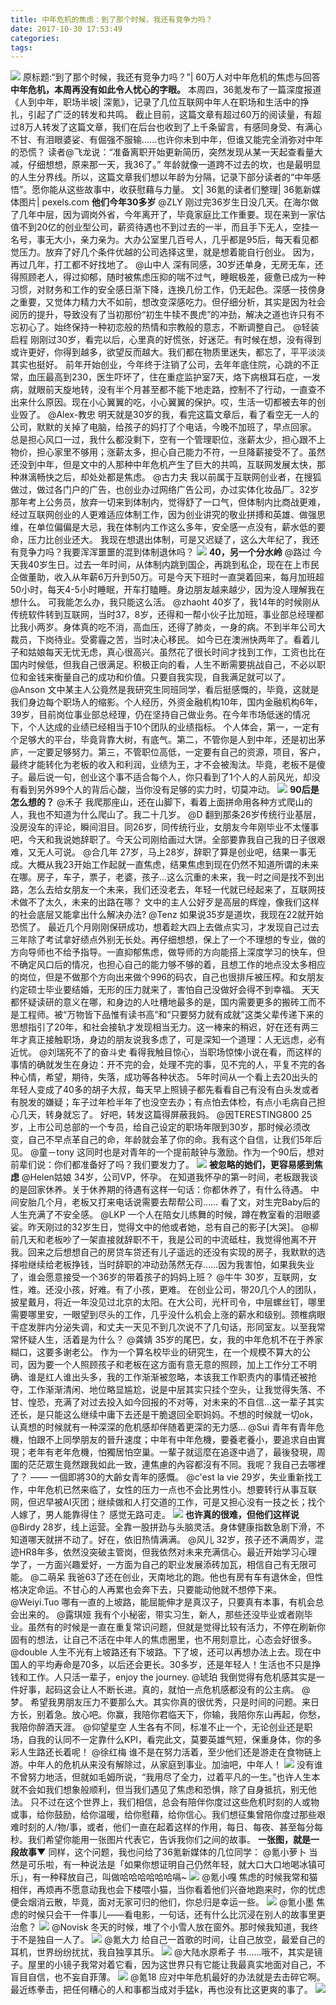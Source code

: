 ```yaml
---
title: 中年危机的焦虑：到了那个时候，我还有竞争力吗？
date: 2017-10-30 17:53:49
categories:
tags:
---
```

![](http://upload-images.jianshu.io/upload_images/977602-5310c46f6a401839.jpeg?imageMogr2/auto-orient/strip%7CimageView2/2/w/1240)
原标题:“到了那个时候，我还有竞争力吗？”| 60万人对中年危机的焦虑与回答
**中年危机，本周再没有如此令人忧心的字眼。**<!-- more -->
本周四，36氪发布了一篇深度报道《人到中年，职场半坡| 深氪》，记录了几位互联网中年人在职场和生活中的挣扎，引起了广泛的转发和共鸣。
截止目前，这篇文章有超过60万的阅读量，有超过8万人转发了这篇文章，我们在后台也收到了上千条留言，有感同身受、有满心不甘、有泪眼婆娑、有倔强不服输......也许你未到中年，但谁又能完全消弥对中年的恐慌？
读者@飞龙说：“准备离职开始更新简历，突然发现从某一天起查看量大减，仔细想想，原来那一天，我36了。”
年龄就像一道跨不过去的坎，也是最明显的人生分界线。所以，这篇文章我们想以年龄为分隔，记录下部分读者的“中年感悟”。愿你能从这些故事中，收获慰藉与力量。
文| 36氪的读者们整理| 36氪新媒体图片| pexels.com
**他们今年30多岁**
@ZLY
刚过完36岁生日没几天。在海尔做了几年中层，因为调岗外省，今年离开了，毕竟家庭比工作重要。现在来到一家估值不到20亿的创业型公司，薪资待遇也不到过去的一半，而且手下无人，空挂一名号，事无大小，亲力亲为。大办公室里几百号人，几乎都是95后，每天看见都觉压力。放弃了好几个条件优越的公司选择这里，就是想着能自行创业。
因为，再过几年，打工都不好找地了。
@山中人
深有同感，30岁还单身，无房无车，还得照顾老人，得过抑郁，随时被焦虑压抑的喘不过气，睡眠极差，疲惫已成为一种习惯，对财务和工作的安全感日渐下降，连换几份工作，仍无起色。深感一技傍身之重要，又觉体力精力大不如前，想改变深感吃力。但仔细分析，其实是因为社会阅历的提升，导致没有了当初那份“初生牛犊不畏虎”的冲劲，解决之道也许只有不忘初心了。始终保持一种初恋般的热情和宗教般的意志，不断调整自己。
@轻装启程
刚刚过30岁，看完以后，心里真的好慌张，好迷茫。有时候在想，没有得到或许更好，你得到越多，欲望反而越大。我们都在物质里迷失，都忘了，平平淡淡其实也挺好。
前年开始创业，今年终于注销了公司，去年年底住院，心跳的不正常，血压最高到230，医生吓坏了，住在重症监护室7天，烙下病根耳石症，一发病，就眼前天旋地转，没有半个月甚至都不能下地走路，控制不了行动，一直查不出来什么原因。现在小心翼翼的吃，小心翼翼的保护。哎，生活一切都被去年的创业毁了。
@Alex-教忠
明天就是30岁的我，看完这篇文章后，看了看空无一人的公司，默默的关掉了电脑，给孩子的妈打了个电话，今晚不加班了，早点回家。 总是担心风口一过，我什么都没剩下，空有一个管理职位，涨薪太少，担心跟不上物价，担心家里不够用；涨薪太多，担心自己能力不符，一旦降薪接受不了。虽然还没到中年，但是文中的人那种中年危机产生了巨大的共鸣，互联网发展太快，那种淋漓畅快之后，却处处都是焦虑。
@古力夫
我以前属于互联网创业者，在搜狐做过，做过各门户的广告，也创业办过网络广告公司，办过实体化妆品厂。32岁那年考上公务员，放弃一切来到体制内，觉得舒了一口气，但体制内比商战更难，经过互联网创业的人更难适应体制工作，因为创业讲究的敬业拼搏和英雄、做强思维，在单位偏偏是大忌，我在体制内工作这么多年，安全感一点没有，薪水低的要命，压力比创业还大。
我现在想退出体制，可是又迟疑了，这么大年纪了，我还有竞争力吗？我要浑浑噩噩的混到体制退休吗？
![](http://upload-images.jianshu.io/upload_images/977602-10b138d701260da0.jpeg?imageMogr2/auto-orient/strip%7CimageView2/2/w/1240)
**40，另一个分水岭**
@路过
今天我40岁生日。过去一年时间，从体制内跳到国企，再跳到私企，现在在上市民企做董助，收入从年薪6万升到50万。可是今天下班时一直哭着回来，每月加班超50小时，每天4-5小时睡眠，开车打瞌睡。身边朋友越来越少，因为没人理解我在想什么。
可我能怎么办，我只能这么活。
@zhaoht
40岁了，我14年的时候刚从传统软件转到互联网，当时37，8岁，还得和一帮小伙子比加班，事业部总经理都比我小两岁。身体真的吃不消，高血压，还得了肺炎，一身的病。不到半年公司大裁员，下岗待业。受雾霾之苦，当时决心移民。 
如今已在澳洲快两年了。看着儿子和姑娘每天无忧无虑，真心很高兴。虽然花了很长时间才找到工作，工资也比在国内时候低，但我自己很满足。积极正向的看，人生不断需要挑战自己，不必以职位和金钱来衡量自己的成功和价值。只要自我实现，自我满足就可以了。
@Anson
文中某主人公竟然是我研究生同班同学，看后挺感慨的，毕竟，这就是我们身边每个职场人的缩影。个人经历，外资金融机构10年，国内金融机构6年，39岁，目前岗位事业部总经理，仍在坚持自己做业务。在今年市场低迷的情况下，个人达成的业绩已经相当于10个团队的业绩指标。
个人体会，第一，一定有个足够大的平台，毕竟背靠大树，有底气。第二，不管你是人到中年，还是初出茅庐，一定要足够努力。第三，不管职位高低，一定要有自己的资源，项目，客户，最终才能转化为老板的收入和利润，业绩为王，才不会被淘汰。毕竟，老板不是傻子。最后说一句，创业这个事不适合每个人，你只看到了1个人的人前风光，却没有看到另外99个人的背后心酸，当你没有足够的实力时，切莫冲动。
![](http://upload-images.jianshu.io/upload_images/977602-8282377f4fa3b4a0.jpeg?imageMogr2/auto-orient/strip%7CimageView2/2/w/1240)
**90后是怎么想的？**
@禾子
我爬那座山，还在山脚下，看着上面拼命用各种方式爬山的人，我也不知道为什么爬山了。我二十几岁。
@D
翻到那条26岁传统行业基层，没房没车的评论，瞬间泪目。同26岁，同传统行业，女朋友今年刚毕业不太懂事吧，今天和我说她辞职了。今天公司刚给画过大饼。全部要靠我自己我的日子很艰难，又无人可说。
@合几年
27岁，马上28岁，辞职了算是创业吧，结果一事无成。大概从我23开始工作起就一直焦虑，结果焦虑到现在仍然不知道所谓的未来在哪。房子，车子，票子，老婆，孩子...这么沉重的未来，我一时之间是找不到出路，怎么去给女朋友一个未来，我们还没老去，年轻一代就已经起来了，互联网技术做不了太久，未来的出路在哪？
文中的主人公好歹是高层的辉煌，像我们这样的社会底层又能拿出什么解决办法?
@Tenz
如果说35岁是道坎，我现在22就开始恐慌了。
最近几个月刚刚保研成功，想着趁大四上去做点实习，才发现自己过去三年除了考试拿好绩点外别无长处。再仔细想想，保上了一个不理想的专业，做的方向导师也不给予指导。一直抑郁焦虑，做导师的方向能搭上深度学习的快车，但不确定风口后的情况，也担心自己的能力够不够的着，且想工作的地点没太多相应的岗位，但是不做那个方向出来做个996的码农，自己也很排斥被压榨。和女朋友约定硕士毕业要结婚，无形的压力就来了，害怕自己没做好会得不到幸福。
天天都怀疑读研的意义在哪，和身边的人吐槽地最多的是，国内需要更多的搬砖工而不是工程师。被“万物皆下品惟有读书高”和“只要努力就有成就”这类父辈传递下来的思想指引了20年，和社会接轨才发现相当无力。这一棒来的稍迟，好在还有两三年才真正接触职场，身边的朋友说我多虑了，可是深知一个道理：人无远虑，必有近忧。
@刘瑞死不了的奋斗史
看得我触目惊心，当职场惊悚小说在看，而这样的事情的确就发生在身边：开不完的会，处理不完的事，见不完的人，平复不完的各种心情，希望，期待，失落，成功等各种状态。
5年时间从一个看上去20出头的年轻人变成了40多的胡子大叔，每天早上照镜子都先看看自己有没有白头发或者有脱发的嫌疑；车子过年检半年了也没空去办；有点怕去体检，有点小毛病自己担心几天，转身就忘了。
好吧，转发这篇得屏蔽我妈。 
@因TERESTING800
25岁，上市公司总部的一个专员，给自己设定的职场年限到30岁，那时候必须改变，自己不早点革自己的命，年龄就会革了你的命。我有这个自信，让我们5年后见。
@童－tony
这同时也是对青年的一个提前敲钟与激励。作为一个90后，想对前辈们说：你们都准备好了吗？我们要发力了。
![](http://upload-images.jianshu.io/upload_images/977602-5631e19380246966.jpeg?imageMogr2/auto-orient/strip%7CimageView2/2/w/1240)
**被忽略的她们，更容易感到焦虑**
@Helen姑娘
34岁，公司VP，怀孕。 在知道我怀孕的第一时间，老板跟我谈的是回家休养。关于休养期的待遇有这样一句话：你都休养了，有什么待遇。 中间安胎几个月，老板又打来电话说需要去帮帮公司…… 看了文，对生完Baby后的人生充满了不安全感。
@LKP
一个人在陪女儿练舞的时候，蹲在教室看的泪眼婆娑。昨天刚过的32岁生日，觉得文中的他或者她，总有自己的影子[大哭]。
@柳
前几天和老板吵了一架直接就辞职不干，我是公司的中流砥柱，我觉得他离不开我。回来之后想想自己的房贷车贷还有儿子遥远的还没有实现的房子，我默默的选择啦继续给老板挣钱，当时辞职的冲动劲荡然无存……因为我害怕，如果我失业了，谁会愿意接受一个36岁的带着孩子的妈妈上班？
@牛牛
30岁，互联网，女性，难。还没小孩，好难。有了小孩，更难。
在创业公司，带20几个人的团队，披星戴月，将近一年没见过北京的太阳。在大公司，光杆司令，中层螺丝钉，哪里需要哪里安，一眼望到尽头的工作，几乎没什么机会上涨的薪水和级别。颈椎病眼干症发胖内分泌失调，和丈夫一天见不到几次说不了几句话，形同室友。以至我常常怀疑人生，活着是为什么？
@龚婧
35岁的尾巴，女，我的中年危机不在于养家糊口，这要多谢老公。
作为一个算名校毕业的研究生，在一个规模不算大的公司，因为要一个人照顾孩子和老板在这方面有意无意的照顾，加上工作分工不明确、谁是红人谁出头多，我的工作渐渐被忽略，本该我工作职责内的事情还被抢夺，工作渐渐清闲、地位略显尴尬，说是中层其实只挂个空头，让我觉得失落、不甘、惶恐，充满了对过去投入如今回报的不对等，对未来的不自信...这一辈子其实还长，是只能这么继续中庸下去还是干脆退回全职妈妈。不想的时候就一切ok，认真想的时候就有一种深深的危机感却伴随着更深的无力感...
@Sui
青年有青年危機，怕跟不上同學朋友的晉升速度；中年有中年危機，要養老養小，要追求自由實現；老年有老年危機，怕獨居怕空巢。一輩子就這麼在追逐中過了，最後發現，周圍的茫茫眾生竟然跟我如此一致，連焦慮的內容都沒有不同。我呢？我自己去哪裡了？
—— 一個即將30的大齡女青年的感慨。
@c'est la vie
29岁，失业重新找工作，中年危机已然来临了，女性的压力一点也不会比男性小。想要转行从事互联网，但迟早被AI灭团；继续做和人打交道的工作，可是又担心没有一技之长；找个人嫁了，男人能靠得住？
感觉无路可走。
![](http://upload-images.jianshu.io/upload_images/977602-8148ba84969d6510.jpeg?imageMogr2/auto-orient/strip%7CimageView2/2/w/1240)
**也许真的很难，但他们这样说**
@Birdy
28岁，线上运营。全靠一股拼劲与头脑灵活。身体健康指数急剧下滑，不知道哪天就拼不动了。好在，依旧热情满满。
@风儿
32岁，孩子还不满周岁，混迹HR8年多，依然没突破主管岗，但我依然对未来充满信心。最近开始学习心理学了，一方面兴趣爱好，一方面为自己的职业发展添砖加瓦，相信自己有无限可能。
@二萌呆
我爸63了还在创业，天南地北的跑。他也有房有车有退休金，但性格决定命运。不甘心的人再累也会奔下去，只要能动他就不想停下来。
@Weiyi.Tuo
哪有一直的上坡路，能屈能伸才是真汉子，只要真有本事，有机会总会出来的。
@露琪娅
我有个小秘密，带实习生，新人，那些还没毕业或者刚毕业。虽然有的时候是一直在重复常识问题，但就是觉得比较有活力，不停在刷新你固有的想法，让自己不活在中年人的焦虑圈里，也不用刻意比，心态会好很多。
@double
人生不光有上坡路还有下坡路。下了坡，还可以再想办法上去。现在中国人的平均寿命是70多，以后还会更长。30多岁，还是年轻人！生活也不只是挣钱和工作。人只活一辈子，enjoy the journey.
@琥珀
我倒觉得有危机感其实是一件好事，起码这会让人不断长进。真的，就怕一点危机感都没有的公主病。
@梦。
希望我男朋友压力不要那么大。其实你真的很优秀，只是时间的问题。来日方长，别着急。放心吧。你赢，我陪你君临天下，你输，我陪你东山再起，你愁，我陪你醉酒天涯。
@仰望星空
人生各有不同，标准不止一个，无论创业还是职场，自我的认同不一定靠什么KPI，看完此文，莫要英雄气短，保重身体，你的多彩人生路还长着呢！
@徐红梅
谁不是在努力活着，至少他们还是游走在食物链上游。中年人的危机从来没有解除过，从家庭到事业。加油吧，中年人！
![](http://upload-images.jianshu.io/upload_images/977602-092401efec82a539.jpeg?imageMogr2/auto-orient/strip%7CimageView2/2/w/1240)
没有谁不曾努力地活，但就如毛姆所说，“我用尽了全力，过着平凡的一生。”也许人生本就不会如我们想象般顺利，但当我们遇见了焦虑和恐惧，除了自身抵抗，别无他法。
只不过在这个世界上，我们相信，总会有陪伴你度过这些危机时刻的人或物或事，给你鼓励，给你温暖，给你慰藉，给你信心。我们想征集曾陪你度过那些艰难时刻的人/物/事，或者，他们一直在起着这样的作用，每日、每夜、甚至每分每秒。我们希望你能用一张图片代表它，告诉我你们之间的故事。
**一张图，就是一段故事▼**
同样，这个问题，我也问给了36氪新媒体的几位同学：
@氪小萝卜
当然是可乐啦，有一种说法是「如果你想证明自己仍然年轻，就大口大口地喝冰镇可乐」，有一种释放自己，叫做哈哈哈哈哈哈嗝~
![](http://upload-images.jianshu.io/upload_images/977602-28f90dafd8050889.jpeg?imageMogr2/auto-orient/strip%7CimageView2/2/w/1240)
@氪小嘎
焦虑的时候我常和猫相伴，再烦再不愿意动我也会下楼喂小猫，当你看着他们兴奋地跑来时，你的忧虑便会烟消云散，毕竟，面对无家可归的他们，你总归是幸运一些。
![](http://upload-images.jianshu.io/upload_images/977602-13ef88ecc7049566.jpeg?imageMogr2/auto-orient/strip%7CimageView2/2/w/1240)
@氪小墨
焦虑的时候只会干一件事儿——看电影，一句话，还有什么比沉浸在别人的故事里更治愈？
![](http://upload-images.jianshu.io/upload_images/977602-19592a6fcb0888a4.jpeg?imageMogr2/auto-orient/strip%7CimageView2/2/w/1240)
@Novisk
冬天的时候，堆了个小雪人放在窗外。那时候我知道，我终于不是独自一人了。
![](http://upload-images.jianshu.io/upload_images/977602-5bbd850e2665d229.jpeg?imageMogr2/auto-orient/strip%7CimageView2/2/w/1240)
@氪大力
给自己一首歌的时间，让自己放空，最爱自己的耳机，世界纷纷扰扰，我自独享其乐。
![](http://upload-images.jianshu.io/upload_images/977602-65a0a7953c6c440e.jpeg?imageMogr2/auto-orient/strip%7CimageView2/2/w/1240)
@大陆水原希子
书……哦不，其实是镜子。屋里的小镜子我常对着它看，因为这世界只有它能让我最真实地面对自己，不盲目自信，也不妄自菲薄。
![](http://upload-images.jianshu.io/upload_images/977602-136c6ce3fe4964fa.jpeg?imageMogr2/auto-orient/strip%7CimageView2/2/w/1240)
@氪18
应对中年危机最好的办法就是去击碎它啊。最近练拳击，把任何糟心的人和事都当成对手猛k，再也没有比这更爽的事了。
![](http://upload-images.jianshu.io/upload_images/977602-67ed786bc084f20a.jpeg?imageMogr2/auto-orient/strip%7CimageView2/2/w/1240)


